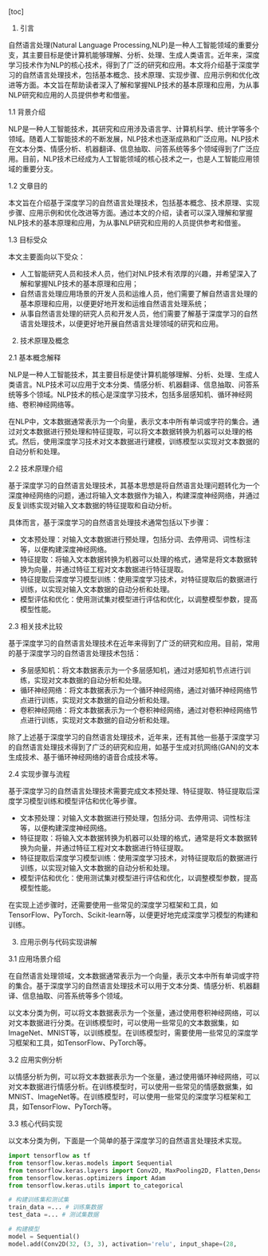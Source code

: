
[toc]                    
                
                
1. 引言

自然语言处理(Natural Language Processing,NLP)是一种人工智能领域的重要分支，其主要目标是使计算机能够理解、分析、处理、生成人类语言。近年来，深度学习技术作为NLP的核心技术，得到了广泛的研究和应用。本文将介绍基于深度学习的自然语言处理技术，包括基本概念、技术原理、实现步骤、应用示例和优化改进等方面。本文旨在帮助读者深入了解和掌握NLP技术的基本原理和应用，为从事NLP研究和应用的人员提供参考和借鉴。

1.1 背景介绍

NLP是一种人工智能技术，其研究和应用涉及语言学、计算机科学、统计学等多个领域。随着人工智能技术的不断发展，NLP技术也逐渐成熟和广泛应用。NLP技术在文本分类、情感分析、机器翻译、信息抽取、问答系统等多个领域得到了广泛应用。目前，NLP技术已经成为人工智能领域的核心技术之一，也是人工智能应用领域的重要分支。

1.2 文章目的

本文旨在介绍基于深度学习的自然语言处理技术，包括基本概念、技术原理、实现步骤、应用示例和优化改进等方面。通过本文的介绍，读者可以深入理解和掌握NLP技术的基本原理和应用，为从事NLP研究和应用的人员提供参考和借鉴。

1.3 目标受众

本文主要面向以下受众：

- 人工智能研究人员和技术人员，他们对NLP技术有浓厚的兴趣，并希望深入了解和掌握NLP技术的基本原理和应用；
- 自然语言处理应用场景的开发人员和运维人员，他们需要了解自然语言处理的基本原理和应用，以便更好地开发和运维自然语言处理系统；
- 从事自然语言处理的研究人员和开发人员，他们需要了解基于深度学习的自然语言处理技术，以便更好地开展自然语言处理领域的研究和应用。

2. 技术原理及概念

2.1 基本概念解释

NLP是一种人工智能技术，其主要目标是使计算机能够理解、分析、处理、生成人类语言。NLP技术可以应用于文本分类、情感分析、机器翻译、信息抽取、问答系统等多个领域。NLP技术的核心是深度学习技术，包括多层感知机、循环神经网络、卷积神经网络等。

在NLP中，文本数据通常表示为一个向量，表示文本中所有单词或字符的集合。通过对文本数据进行预处理和特征提取，可以将文本数据转换为机器可以处理的格式。然后，使用深度学习技术对文本数据进行建模，训练模型以实现对文本数据的自动分析和处理。

2.2 技术原理介绍

基于深度学习的自然语言处理技术，其基本思想是将自然语言处理问题转化为一个深度神经网络的问题，通过将输入文本数据作为输入，构建深度神经网络，并通过反复训练实现对输入文本数据的特征提取和自动分析。

具体而言，基于深度学习的自然语言处理技术通常包括以下步骤：

- 文本预处理：对输入文本数据进行预处理，包括分词、去停用词、词性标注等，以便构建深度神经网络。
- 特征提取：将输入文本数据转换为机器可以处理的格式，通常是将文本数据转换为向量，并通过特征工程对文本数据进行特征提取。
- 特征提取后深度学习模型训练：使用深度学习技术，对特征提取后的数据进行训练，以实现对输入文本数据的自动分析和处理。
- 模型评估和优化：使用测试集对模型进行评估和优化，以调整模型参数，提高模型性能。

2.3 相关技术比较

基于深度学习的自然语言处理技术在近年来得到了广泛的研究和应用。目前，常用的基于深度学习的自然语言处理技术包括：

- 多层感知机：将文本数据表示为一个多层感知机，通过对感知机节点进行训练，实现对文本数据的自动分析和处理。
- 循环神经网络：将文本数据表示为一个循环神经网络，通过对循环神经网络节点进行训练，实现对文本数据的自动分析和处理。
- 卷积神经网络：将文本数据表示为一个卷积神经网络，通过对卷积神经网络节点进行训练，实现对文本数据的自动分析和处理。

除了上述基于深度学习的自然语言处理技术，近年来，还有其他一些基于深度学习的自然语言处理技术得到了广泛的研究和应用，如基于生成对抗网络(GAN)的文本生成技术、基于循环神经网络的语音合成技术等。

2.4 实现步骤与流程

基于深度学习的自然语言处理技术需要完成文本预处理、特征提取、特征提取后深度学习模型训练和模型评估和优化等步骤。

- 文本预处理：对输入文本数据进行预处理，包括分词、去停用词、词性标注等，以便构建深度神经网络。
- 特征提取：将输入文本数据转换为机器可以处理的格式，通常是将文本数据转换为向量，并通过特征工程对文本数据进行特征提取。
- 特征提取后深度学习模型训练：使用深度学习技术，对特征提取后的数据进行训练，以实现对输入文本数据的自动分析和处理。
- 模型评估和优化：使用测试集对模型进行评估和优化，以调整模型参数，提高模型性能。

在实现上述步骤时，还需要使用一些常见的深度学习框架和工具，如TensorFlow、PyTorch、Scikit-learn等，以便更好地完成深度学习模型的构建和训练。

3. 应用示例与代码实现讲解

3.1 应用场景介绍

在自然语言处理领域，文本数据通常表示为一个向量，表示文本中所有单词或字符的集合。基于深度学习的自然语言处理技术可以用于文本分类、情感分析、机器翻译、信息抽取、问答系统等多个领域。

以文本分类为例，可以将文本数据表示为一个张量，通过使用卷积神经网络，可以对文本数据进行分类。在训练模型时，可以使用一些常见的文本数据集，如ImageNet、MNIST等，以训练模型。在训练模型时，需要使用一些常见的深度学习框架和工具，如TensorFlow、PyTorch等。

3.2 应用实例分析

以情感分析为例，可以将文本数据表示为一个张量，通过使用循环神经网络，可以对文本数据进行情感分析。在训练模型时，可以使用一些常见的情感数据集，如MNIST、ImageNet等。在训练模型时，可以使用一些常见的深度学习框架和工具，如TensorFlow、PyTorch等。

3.3 核心代码实现

以文本分类为例，下面是一个简单的基于深度学习的自然语言处理技术实现。

```python
import tensorflow as tf
from tensorflow.keras.models import Sequential
from tensorflow.keras.layers import Conv2D, MaxPooling2D, Flatten,Dense
from tensorflow.keras.optimizers import Adam
from tensorflow.keras.utils import to_categorical

# 构建训练集和测试集
train_data =... # 训练集数据
test_data =... # 测试集数据

# 构建模型
model = Sequential()
model.add(Conv2D(32, (3, 3), activation='relu', input_shape=(28,
```

